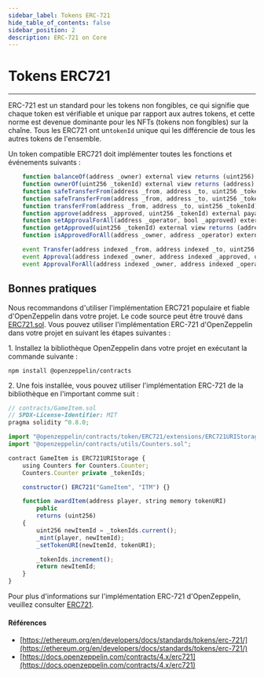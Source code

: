 ```yaml
---
sidebar_label: Tokens ERC-721
hide_table_of_contents: false
sidebar_position: 2
description: ERC-721 on Core
---
```


# Tokens ERC721

---

ERC-721 est un standard pour les tokens non fongibles, ce qui signifie que chaque token est vérifiable et unique par rapport aux autres tokens, et cette norme est devenue dominante pour les NFTs (tokens non fongibles) sur la chaîne. Tous les ERC721 ont un`tokenId` unique qui les différencie de tous les autres tokens de l'ensemble.

Un token compatible ERC721 doit implémenter toutes les fonctions et événements suivants :

```javascript
    function balanceOf(address _owner) external view returns (uint256);
    function ownerOf(uint256 _tokenId) external view returns (address);
    function safeTransferFrom(address _from, address _to, uint256 _tokenId, bytes data) external payable;
    function safeTransferFrom(address _from, address _to, uint256 _tokenId) external payable;
    function transferFrom(address _from, address _to, uint256 _tokenId) external payable;
    function approve(address _approved, uint256 _tokenId) external payable;
    function setApprovalForAll(address _operator, bool _approved) external;
    function getApproved(uint256 _tokenId) external view returns (address);
    function isApprovedForAll(address _owner, address _operator) external view returns (bool);
```

```javascript
    event Transfer(address indexed _from, address indexed _to, uint256 indexed _tokenId);
    event Approval(address indexed _owner, address indexed _approved, uint256 indexed _tokenId);
    event ApprovalForAll(address indexed _owner, address indexed _operator, bool _approved);
```

## Bonnes pratiques

Nous recommandons d'utiliser l'implémentation ERC721 populaire et fiable d'OpenZeppelin dans votre projet. Le code source peut être trouvé dans [ERC721.sol](https://github.com/OpenZeppelin/openzeppelin-contracts/blob/master/contracts/token/ERC721/ERC721.sol). Vous pouvez utiliser l'implémentation ERC-721 d'OpenZeppelin dans votre projet en suivant les étapes suivantes :

1\. Installez la bibliothèque OpenZeppelin dans votre projet en exécutant la commande suivante :

`npm install @openzeppelin/contracts`

2\. Une fois installée, vous pouvez utiliser l'implémentation ERC-721 de la bibliothèque en l'important comme suit :

```javascript
// contracts/GameItem.sol
// SPDX-License-Identifier: MIT
pragma solidity ^0.8.0;

import "@openzeppelin/contracts/token/ERC721/extensions/ERC721URIStorage.sol";
import "@openzeppelin/contracts/utils/Counters.sol";

contract GameItem is ERC721URIStorage {
    using Counters for Counters.Counter;
    Counters.Counter private _tokenIds;

    constructor() ERC721("GameItem", "ITM") {}

    function awardItem(address player, string memory tokenURI)
        public
        returns (uint256)
    {
        uint256 newItemId = _tokenIds.current();
        _mint(player, newItemId);
        _setTokenURI(newItemId, tokenURI);

        _tokenIds.increment();
        return newItemId;
    }
}
```

Pour plus d'informations sur l'implémentation ERC-721 d'OpenZeppelin, veuillez consulter [ERC721](https://docs.openzeppelin.com/contracts/4.x/erc721).

#### Références

- [https://ethereum.org/en/developers/docs/standards/tokens/erc-721/](https://ethereum.org/en/developers/docs/standards/tokens/erc-721/)
- [https://docs.openzeppelin.com/contracts/4.x/erc721](https://docs.openzeppelin.com/contracts/4.x/erc721)
